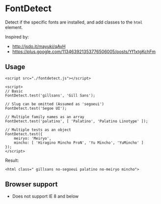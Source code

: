 # FontDetect

Detect if the specific fonts are installed, and add classes to the `html` element.

Inspired by:

- http://jsdo.it/mayuki/qAvH
- https://plus.google.com/113463921353776506005/posts/Yf1xtgKchFm

## Usage

    <script src="./fontdetect.js"></script>

    <script>
    // Basic
    FontDetect.test('gillsans', 'Gill Sans');

    // Slug can be omitted (Assumed as 'segoeui')
    FontDetect.test('Segoe UI');

    // Multiple family names as an array
    FontDetect.test('palatino', [ 'Palatino', 'Palatino Linotype' ]);

    // Multiple tests as an object
    FontDetect.test({
        meiryo: 'Meiryo',
        mincho: [ 'Hiragino Mincho ProN', 'Yu Mincho', 'YuMincho' ]
    });
    </script>

Result:

    <html class=" gillsans no-segoeui palatino no-meiryo mincho">

## Browser support

- Does not support IE 8 and below
